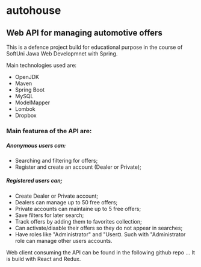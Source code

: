 # autohouse

## Web API for managing automotive offers

  This is a defence project build for educational purpose in the course of SoftUni Jawa Web Developmnet with Spring.
  
  Main technologies used are:

  - OpenJDK
  - Maven
  - Spring Boot
  - MySQL
  - ModelMapper
  - Lombok
  - Dropbox 

### Main featurea of the API are:

##### Anonymous users can:

  - Searching and filtering for offers;
  - Register and create an account (Dealer or Private);
  
##### Registered users can;

  - Create Dealer or Private account;
  - Dealers can manage up to 50 free offers;
  - Private accounts can maintaine up to 5 free offers;
  - Save filters for later search;
  - Track offers by adding them to favorites collection;
  - Can activate/diaable their offers so they do not appear in searches;
  - Have roles like "Administrator" and "User¤. Such with "Administrator role can manage other users accounts.


  Web client consuming the API can be found in the following github repo ... It is build with React and Redux.


